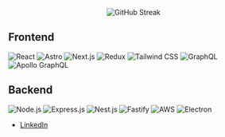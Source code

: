 <p align="center">
  <img src="https://github-readme-streak-stats.herokuapp.com/?user=shaukat456&" alt="GitHub Streak" />
</p>


## Frontend

![React](https://img.shields.io/badge/React-61DAFB?style=for-the-badge&logo=react&logoColor=white)
![Astro](https://img.shields.io/badge/Astro-000000?style=for-the-badge&logo=astro&logoColor=white)
![Next.js](https://img.shields.io/badge/Next.js-000000?style=for-the-badge&logo=next.js&logoColor=white)
![Redux](https://img.shields.io/badge/Redux-764ABC?style=for-the-badge&logo=redux&logoColor=white)
![Tailwind CSS](https://img.shields.io/badge/Tailwind%20CSS-38B2AC?style=for-the-badge&logo=tailwind-css&logoColor=white)
![GraphQL](https://img.shields.io/badge/GraphQL-E10098?style=for-the-badge&logo=graphql&logoColor=white)
![Apollo GraphQL](https://img.shields.io/badge/Apollo%20GraphQL-FD3E44?style=for-the-badge&logo=apollo-graphql&logoColor=white)

## Backend

![Node.js](https://img.shields.io/badge/Node.js-339933?style=for-the-badge&logo=node.js&logoColor=white)
![Express.js](https://img.shields.io/badge/Express.js-000?style=for-the-badge&logo=express&logoColor=white)
![Nest.js](https://img.shields.io/badge/Nest.js-D42026?style=for-the-badge&logo=nestjs&logoColor=white)
![Fastify](https://img.shields.io/badge/Fastify-FF5E5B?style=for-the-badge&logo=fastify&logoColor=white)
![AWS](https://img.shields.io/badge/AWS-232F3E?style=for-the-badge&logo=amazon-aws&logoColor=white)
![Electron](https://img.shields.io/badge/Electron-47848F?style=for-the-badge&logo=electron&logoColor=white)

- [LinkedIn](https://linkedin.com/in/shaukat-sohail-012aaa167/)
